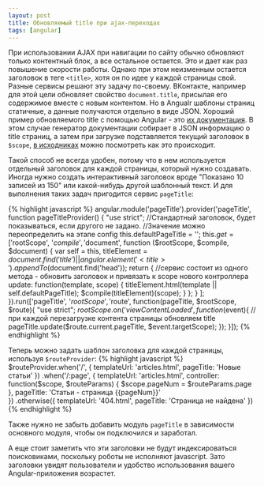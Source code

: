 ```yaml
---
layout: post
title: Обновляемый title при ajax-переходах
tags: [angular]
---
```

При использовании AJAX при навигации по сайту обычно обновляют только контентный блок, а все остальное остается. Это и дает как раз повышение скорости работы. Однако при этом неизменным остается заголовок в теге `<title>`, хотя он по идее у каждой страницы свой. Разные сервисы решают эту задачу по-своему. ВКонтакте, например для этой цели обновляет свойство `document.title`, присылая его содержимое вместе с новым контентом. Но в Angualr шаблоны страниц статичные, а данные получаются отдельно в виде JSON. Хороший пример обновляемого title с помощью Angular - это [их документация](http://docs.angularjs.org/api). В этом случае генератор документации собирает в JSON информацию о title страниц, а затем при загрузке подставляется текущий заголовок в `$scope`, [в исходниках](https://github.com/angular/angular.js/blob/v1.2.0rc1/docs/src/templates/js/docs.js#L641) можно посмотреть как это происходит.

Такой способ не всегда удобен, потому что в нем используется отдельный заголовок для каждой страницы, который нужно создавать. Иногда нужно создать интерактивный заголовок вроде "Показано 10 записей из 150" или какой-нибудь другой шаблонный текст. И для выполнения таких задач пригодится сервис `pageTitle`:

{% highlight javascript %}
angular.module('pageTitle').provider('pageTitle', function pageTitleProvider() {
	"use strict";
	//Стандартный заголовок, будет показываться, если другого не задано.
	//Значение можно переопределить на этапе config
	this.defaultPageTitle = '';
    this.$get = [
        '$rootScope', '$compile', '$document', function ($rootScope, $compile, $document) {
            var self = this,
                titleElement = $document.find('title') || angular.element('<title>').appendTo($document.find('head'));
            return {
            	//сервис состоит из одного метода - обновить заголовок и привязать к scope нового контроллера
                update: function(template, scope) {
                    titleElement.html(template || self.defaultPageTitle);
                    $compile(titleElement)(scope);
                }
            };
        }
    ];
}).run(['pageTitle', '$rootScope', '$route', function(pageTitle, $rootScope, $route){
    "use strict";
    $rootScope.$on('$viewContentLoaded', function($event){
    	//при каждой перезагрузке контента страницы обновляем title
        pageTitle.update($route.current.pageTitle, $event.targetScope);
    });
}]);
{% endhighlight %}

Теперь можно задать шаблон заголовка для каждой страницы, используя `$routeProvider`:
{% highlight javascript %}
	$routeProvider.when('/', {
		templateUrl: 'articles.html',
		pageTitle: 'Новые статьи'
	})
	.when('/:page', {
		templateUrl: 'articles.html',
		controller: function($scope, $routeParams) {
			$scope.pageNum = $routeParams.page
		},
		pageTitle: 'Cтатьи - страница {{pageNum}}'	
	})
	.otherwise({
		templateUrl: '404.html',
		pageTitle: 'Страница не найдена'
	})
{% endhighlight %}

Также нужно не забыть добавить модуль `pageTitle` в зависимости основного модуля, чтобы он подключился и заработал.

А еще стоит заметить что эти заголовки не будут индексироваться поисковиками, поскольку роботы не исполняют javascript. Зато заголовки увидят пользователи и удобство использования вашего Angular-приложения возрастет.